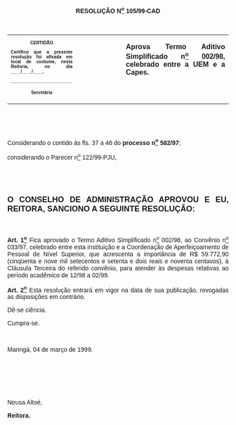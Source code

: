<BODY>

<B><FONT FACE="Arial"><P ALIGN="CENTER"></P>
<P ALIGN="CENTER">RESOLU&Ccedil;&Atilde;O  N<U><SUP>o</U></SUP> 105/99-CAD</P>
<P ALIGN="CENTER"></P>
<P ALIGN="JUSTIFY">&nbsp;</P></B></FONT>
<TABLE CELLSPACING=0 BORDER=0 CELLPADDING=7 WIDTH=640>
<TR><TD WIDTH="31%" VALIGN="TOP">
<B><FONT FACE="Arial" SIZE=1><P ALIGN="CENTER">CERTID&Atilde;O</P>
<P ALIGN="JUSTIFY">   Certifico que a presente resolu&ccedil;&atilde;o foi afixada em local de costume, nesta Reitoria, no dia ____/____/____.</P>
<P ALIGN="JUSTIFY"></P>
<P ALIGN="JUSTIFY">_________________________</P>
<P ALIGN="CENTER">Secret&aacute;ria</B></FONT></TD>
<TD WIDTH="21%" VALIGN="TOP">&nbsp;</TD>
<TD WIDTH="49%" VALIGN="TOP">
<B><FONT FACE="Arial"><P ALIGN="JUSTIFY">Aprova Termo Aditivo Simplificado n<U><SUP>o</U></SUP> 002/98, celebrado entre a UEM e a Capes.</B></FONT></TD>
</TR>
</TABLE>

<FONT FACE="Arial"><P ALIGN="JUSTIFY"></P>
<P ALIGN="JUSTIFY">&nbsp;</P>
<P ALIGN="JUSTIFY">&nbsp;</P>
<P ALIGN="JUSTIFY">&#9;Considerando o contido &agrave;s fls. 37 a 46 do <B>processo n<U><SUP>o</U></SUP> 582/97</B>;</P>
<P ALIGN="JUSTIFY">&#9;considerando o Parecer n<U><SUP>o</U></SUP> 122/99-PJU,</P>
<P ALIGN="JUSTIFY"></P>
<B><P ALIGN="JUSTIFY">&nbsp;</P>
<P ALIGN="JUSTIFY">&nbsp;</P>
</FONT><FONT FACE="Arial" SIZE=4><P ALIGN="JUSTIFY">O CONSELHO DE ADMINISTRA&Ccedil;&Atilde;O APROVOU E EU, REITORA, SANCIONO A SEGUINTE RESOLU&Ccedil;&Atilde;O:</P>
</FONT><FONT FACE="Arial"><P ALIGN="JUSTIFY"></P>
<P ALIGN="JUSTIFY">&nbsp;</P>
</B><P ALIGN="JUSTIFY">&#9;<B>Art. 1<U><SUP>o</B></U></SUP> Fica aprovado o Termo Aditivo Simplificado n<U><SUP>o</U></SUP> 002/98, ao Conv&ecirc;nio n<U><SUP>o</U></SUP> 033/97, celebrado entre esta institui&ccedil;&atilde;o e a Coordena&ccedil;&atilde;o de Aperfei&ccedil;oamento de Pessoal de N&iacute;vel Superior, que acrescenta a import&acirc;ncia de R$ 59.772,90 (cinq&uuml;enta e nove mil setecentos e setenta e dois reais e noventa centavos), &agrave; Cl&aacute;usula Terceira do referido conv&ecirc;nio, para atender &agrave;s despesas relativas ao per&iacute;odo acad&ecirc;mico de 12/98 a 02/99.</P>
<B><P ALIGN="JUSTIFY">&#9;Art. 2<U><SUP>o</U></SUP> </B>Esta resolu&ccedil;&atilde;o entrar&aacute; em vigor na data de sua publica&ccedil;&atilde;o, revogadas as disposi&ccedil;&otilde;es em contr&aacute;rio.</P>
<P ALIGN="JUSTIFY">&#9;D&ecirc;-se ci&ecirc;ncia.</P>
<P ALIGN="JUSTIFY">&#9;Cumpra-se.</P>
<P ALIGN="JUSTIFY"></P>
<P ALIGN="JUSTIFY">&nbsp;</P>
<P ALIGN="JUSTIFY">&#9;&#9;&#9;&#9;&#9;&#9;Maring&aacute;, 04 de mar&ccedil;o de 1999.</P>
<P ALIGN="JUSTIFY"></P>
<P ALIGN="JUSTIFY">&nbsp;</P>
<P ALIGN="JUSTIFY">&nbsp;</P>
<P ALIGN="JUSTIFY">&nbsp;</P>
<P ALIGN="JUSTIFY">&#9;&#9;&#9;&#9;&#9;&#9;Neusa Alto&eacute;,</P>
<P ALIGN="JUSTIFY">&#9;&#9;&#9;&#9;&#9;&#9;<B>Reitora.</P>
</B></FONT><FONT SIZE=2><P ALIGN="JUSTIFY"></P></FONT></BODY>
